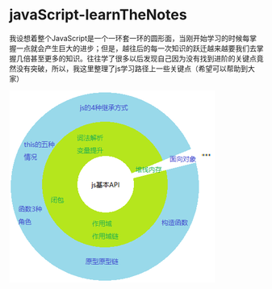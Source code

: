# javaScript-learnTheNotes
我设想着整个JavaScript是一个一环套一环的圆形面，当刚开始学习的时候每掌握一点就会产生巨大的进步；但是，越往后的每一次知识的跃迁越来越要我们去掌握几倍甚至更多的知识。往往学了很多以后发现自己因为没有找到进阶的关键点竟然没有突破，所以，我这里整理了js学习路径上一些关键点（希望可以帮助到大家）

![avatar](https://github.com/Vagrant-aGuan/javaScript-learnTheNotes/blob/main/pathMap.png)